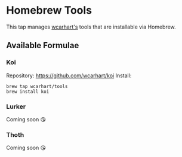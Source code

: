 # Homebrew Tools
This tap manages [wcarhart's](https://github.com/wcarhart) tools that are installable via Homebrew.

## Available Formulae
### Koi
Repository: https://github.com/wcarhart/koi
Install:
```
brew tap wcarhart/tools
brew install koi
```

### Lurker
Coming soon 😘

### Thoth
Coming soon 😘
